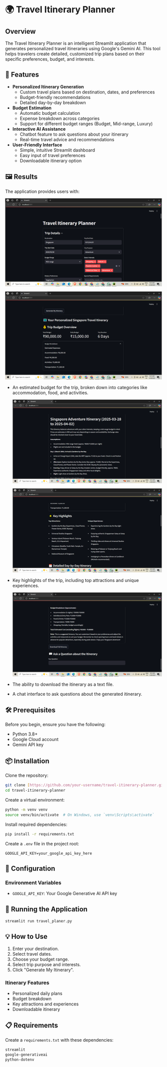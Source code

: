 # 🌍 Travel Itinerary Planner

## Overview
The Travel Itinerary Planner is an intelligent Streamlit application that generates personalized travel itineraries using Google's Gemini AI. This tool helps travelers create detailed, customized trip plans based on their specific preferences, budget, and interests.

## 🚀 Features
* **Personalized Itinerary Generation**
    * Custom travel plans based on destination, dates, and preferences
    * Budget-friendly recommendations
    * Detailed day-by-day breakdown
* **Budget Estimation**
    * Automatic budget calculation
    * Expense breakdown across categories
    * Support for different budget ranges (Budget, Mid-range, Luxury)
* **Interactive AI Assistance**
    * Chatbot feature to ask questions about your itinerary
    * Real-time travel advice and recommendations
* **User-Friendly Interface**
    * Simple, intuitive Streamlit dashboard
    * Easy input of travel preferences
    * Downloadable itinerary option

## 🖼️ Results
The application provides users with:


![Screenshot 1](Results/tp-1.png)

  ![Screenshot 2](Results/tp-2.png)
* An estimated budget for the trip, broken down into categories like accommodation, food, and activities.

  ![Screenshot 3](Results/tp-3.png)

  ![Screenshot 5](Results/tp-5.png)
* Key highlights of the trip, including top attractions and unique experiences.

  ![Screenshot 4](Results/tp-4.png)
* The ability to download the itinerary as a text file.
* A chat interface to ask questions about the generated itinerary.

## 🛠️ Prerequisites
Before you begin, ensure you have the following:

* Python 3.8+
* Google Cloud account
* Gemini API key

## 📦 Installation
Clone the repository:
```bash
git clone [https://github.com/your-username/travel-itinerary-planner.git](https://github.com/your-username/travel-itinerary-planner.git)
cd travel-itinerary-planner
```
Create a virtual environment:
```bash
python -m venv venv
source venv/bin/activate  # On Windows, use `venv\Scripts\activate`
```
Install required dependencies:
```bash
pip install -r requirements.txt
```
Create a `.env` file in the project root:
```
GOOGLE_API_KEY=your_google_api_key_here
```

## 🔧 Configuration
### Environment Variables
* `GOOGLE_API_KEY`: Your Google Generative AI API key

## 🚀 Running the Application
```bash
streamlit run travel_planer.py
```

## 💡 How to Use
1.  Enter your destination.
2.  Select travel dates.
3.  Choose your budget range.
4.  Select trip purpose and interests.
5.  Click "Generate My Itinerary".

### Itinerary Features
* Personalized daily plans
* Budget breakdown
* Key attractions and experiences
* Downloadable itinerary



## 📋 Requirements
Create a `requirements.txt` with these dependencies:
```
streamlit
google-generativeai
python-dotenv
```
